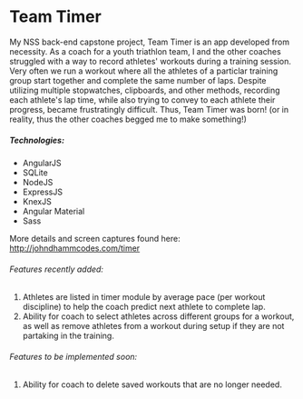# Team Timer

My NSS back-end capstone project, Team Timer is an app developed from necessity. As a coach for a youth triathlon team, I and the other coaches struggled with a way to record athletes' workouts during a training session. Very often we run a workout where all the athletes of a particlar training group start together and complete the same number of laps. Despite utilizing multiple stopwatches, clipboards, and other methods, recording each athlete's lap time, while also trying to convey to each athlete their progress, became frustratingly difficult. Thus, Team Timer was born! (or in reality, thus the other coaches begged me to make something!)

##### _Technologies:_
* AngularJS
* SQLite
* NodeJS
* ExpressJS
* KnexJS
* Angular Material
* Sass


More details and screen captures found here:  http://johndhammcodes.com/timer

###### _Features recently added:_
1. Athletes are listed in timer module by average pace (per workout discipline) to help the coach predict next athlete to complete lap.
2. Ability for coach to select athletes across different groups for a workout, as well as remove athletes from a workout during setup if they are not partaking in the training.


###### _Features to be implemented soon:_
1. Ability for coach to delete saved workouts that are no longer needed.
